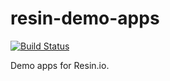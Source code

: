 # resin-demo-apps

[![Build Status](https://travis-ci.org/iqrfsdk/resin-demo-apps.svg?branch=develop)](https://travis-ci.org/iqrfsdk/resin-demo-apps)

Demo apps for Resin.io.
